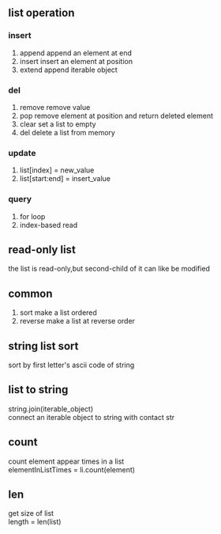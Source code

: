 ## list operation
### insert
1. append append an element at end
2. insert insert an element at position
3. extend append iterable object
### del
1. remove remove value
2. pop remove element at position and return deleted element
3. clear set a list to empty
4. del delete a list from memory
### update
1. list[index] = new_value
2. list[start:end] = insert_value
### query
1. for loop
2. index-based read

## read-only list
the list is read-only,but second-child of it can like be modified

## common
1. sort make a list ordered
2. reverse make a list at reverse order

## string list sort
sort by first letter's ascii code of string

## list to string
string.join(iterable_object)  
connect an iterable object to string with contact str

## count
count element appear times in a list  
elementInListTimes = li.count(element)   

## len
get size of list  
length = len(list) 

